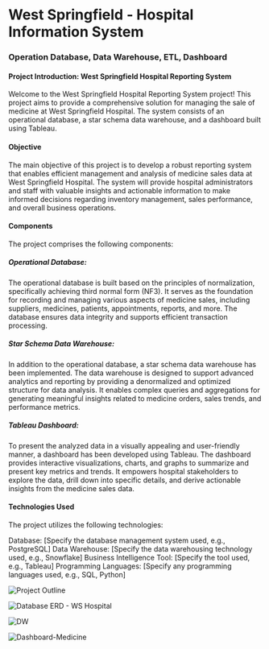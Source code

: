 # West Springfield - Hospital Information System

### Operation Database, Data Warehouse, ETL, Dashboard

#### Project Introduction: West Springfield Hospital Reporting System
Welcome to the West Springfield Hospital Reporting System project! This project aims to provide a comprehensive solution for managing the sale of medicine at West Springfield Hospital. The system consists of an operational database, a star schema data warehouse, and a dashboard built using Tableau.



#### Objective
The main objective of this project is to develop a robust reporting system that enables efficient management and analysis of medicine sales data at West Springfield Hospital. The system will provide hospital administrators and staff with valuable insights and actionable information to make informed decisions regarding inventory management, sales performance, and overall business operations.

#### Components
The project comprises the following components:

##### Operational Database:
The operational database is built based on the principles of normalization, specifically achieving third normal form (NF3). It serves as the foundation for recording and managing various aspects of medicine sales, including suppliers, medicines, patients, appointments, reports, and more. The database ensures data integrity and supports efficient transaction processing.

##### Star Schema Data Warehouse: 
In addition to the operational database, a star schema data warehouse has been implemented. The data warehouse is designed to support advanced analytics and reporting by providing a denormalized and optimized structure for data analysis. It enables complex queries and aggregations for generating meaningful insights related to medicine orders, sales trends, and performance metrics.

##### Tableau Dashboard:
To present the analyzed data in a visually appealing and user-friendly manner, a dashboard has been developed using Tableau. The dashboard provides interactive visualizations, charts, and graphs to summarize and present key metrics and trends. It empowers hospital stakeholders to explore the data, drill down into specific details, and derive actionable insights from the medicine sales data.

#### Technologies Used
The project utilizes the following technologies:

Database: [Specify the database management system used, e.g., PostgreSQL]
Data Warehouse: [Specify the data warehousing technology used, e.g., Snowflake]
Business Intelligence Tool: [Specify the tool used, e.g., Tableau]
Programming Languages: [Specify any programming languages used, e.g., SQL, Python]

![Project Outline](https://github.com/VinhhDo/VinhDo.github.io/assets/98499217/e5ba5621-b067-4682-b119-281d5e4f1954)



![Database ERD - WS Hospital](https://github.com/VinhhDo/VinhDo.github.io/assets/98499217/7c9e3e5c-9a04-4898-bea5-04366105362c)


![DW](https://github.com/VinhhDo/VinhDo.github.io/assets/98499217/b20dedf6-1ca6-41f2-b8d1-13b03be28b83)

![Dashboard-Medicine](https://github.com/VinhhDo/VinhDo.github.io/assets/98499217/1e2de5f2-09df-4e49-87f7-e2b3c38157b6)


